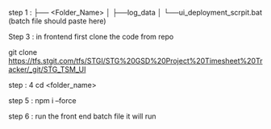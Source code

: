 step 1 : 
├── <Folder_Name>
│   ├──log_data
│   └──ui_deployment_scrpit.bat (batch file should paste here) 

Step 3 : in frontend first clone the code from repo 

git clone https://tfs.stgit.com/tfs/STGI/STG%20GSD%20Project%20Timesheet%20Tracker/_git/STG_TSM_UI

step : 4 cd <folder_name>

step 5 : npm i –force

step 6 : run the front end batch file it will run 
